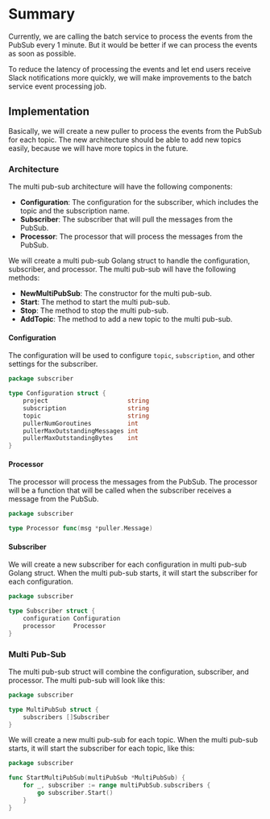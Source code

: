 # Summary

Currently, we are calling the batch service to process the events from the PubSub every 1 minute. But it would be better
if we can process the events as soon as possible.

To reduce the latency of processing the events and let end users receive Slack notifications more quickly, we will make
improvements to the batch service event processing job.

## Implementation

Basically, we will create a new puller to process the events from the PubSub for each topic. The new architecture should
be able to add new topics easily, because we will have more topics in the future.

### Architecture

The multi pub-sub architecture will have the following components:

- **Configuration**: The configuration for the subscriber, which includes the topic and the subscription name.
- **Subscriber**: The subscriber that will pull the messages from the PubSub.
- **Processor**: The processor that will process the messages from the PubSub.

We will create a multi pub-sub Golang struct to handle the configuration, subscriber, and processor. The multi pub-sub
will have the following methods:

- **NewMultiPubSub**: The constructor for the multi pub-sub.
- **Start**: The method to start the multi pub-sub.
- **Stop**: The method to stop the multi pub-sub.
- **AddTopic**: The method to add a new topic to the multi pub-sub.

#### Configuration

The configuration will be used to configure `topic`, `subscription`, and other settings for the subscriber.

```go
package subscriber

type Configuration struct {
	project                      string
	subscription                 string
	topic                        string
	pullerNumGoroutines          int
	pullerMaxOutstandingMessages int
	pullerMaxOutstandingBytes    int
}

```

#### Processor

The processor will process the messages from the PubSub. The processor will be a function that will be called when the
subscriber receives a message from the PubSub.

```go
package subscriber

type Processor func(msg *puller.Message)

```

#### Subscriber

We will create a new subscriber for each configuration in multi pub-sub Golang struct. When the multi pub-sub starts, it
will start the subscriber for each configuration.

```go
package subscriber

type Subscriber struct {
	configuration Configuration
	processor     Processor
}

```

### Multi Pub-Sub

The multi pub-sub struct will combine the configuration, subscriber, and processor. The multi pub-sub will look like
this:

```go
package subscriber

type MultiPubSub struct {
	subscribers []Subscriber
}

```

We will create a new multi pub-sub for each topic. When the multi pub-sub starts, it will start the subscriber for each
topic, like this:

```go
package subscriber

func StartMultiPubSub(multiPubSub *MultiPubSub) {
	for _, subscriber := range multiPubSub.subscribers {
		go subscriber.Start()
	}
}
```